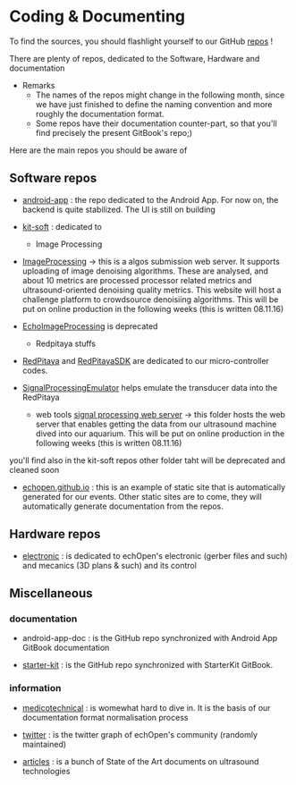 # Coding & Documenting

To find the sources, you should flashlight yourself to our GitHub [repos](https://github.com/echopen) ! 

There are plenty of repos, dedicated to the Software, Hardware and documentation

* Remarks
  * The names of the repos might change in the following month, since we have just finished to define the naming convention and more roughly the documentation format. 
  * Some repos have their documentation counter-part, so that you'll find precisely the present GitBook's repo;)

Here are the main repos you should be aware of 


## Software repos

* [android-app](https://github.com/echopen/android-app) : the repo dedicated to the Android App. For now on, the backend is quite stabilized. The UI is still on building

* [kit-soft](https://github.com/echopen/kit-soft) : dedicated to 
  * Image Processing
- [ImageProcessing](https://github.com/echopen/kit-soft/tree/master/ImageProcessing) -> this is a algos submission web server. It supports uploading of image denoising algorithms. These are analysed, and about 10 metrics are processed processor related metrics and ultrasound-oriented denoising quality metrics. This website will host a challenge platform to crowdsource denoisiing algorithms. This will be put on online production in the following weeks (this is written 08.11.16)

- [EchoImageProcessing](https://github.com/echopen/kit-soft/tree/master/EchoImageProcessing) is deprecated

  * Redpitaya stuffs
- [RedPitaya](https://github.com/echopen/kit-soft/tree/master/RedPitaya) and [RedPitayaSDK](https://github.com/echopen/kit-soft/tree/master/RedPitayaSDK) are dedicated to our micro-controller codes.
- [SignalProcessingEmulator](https://github.com/echopen/kit-soft/tree/master/SignalProcessingEmulator) helps emulate the transducer data into the RedPitaya

  * web tools
[signal processing web server](SignalProcessingWebServer) -> this folder hosts the web server that enables getting the data from our ultrasound machine dived into our aquarium. This will be put on online production in the following weeks (this is written 08.11.16)

you'll find also in the kit-soft repos other folder taht will be deprecated and cleaned soon

* [echopen.github.io](https://github.com/echopen/echopen.github.io) : this is an example of static site that is automatically generated for our events. Other static sites are to come, they will automatically generate documentation from the repos.

## Hardware repos

* [electronic](https://github.com/echopen/electronic) : is dedicated to echOpen's electronic (gerber files and such) and mecanics (3D plans & such) and its control

## Miscellaneous

### documentation

* android-app-doc : is the GitHub repo synchronized with Android App GitBook documentation

* [starter-kit](https://github.com/echopen/starterkit) : is the GitHub repo synchronized with StarterKit GitBook. 

### information

* [medicotechnical](https://github.com/echopen/medicotechnical) : is womewhat hard to dive in. It is the basis of our documentation format normalisation process

* [twitter](https://github.com/echopen/twitter) : is the twitter graph of echOpen's community (randomly maintained)

* [articles](https://github.com/echopen/articles) : is a bunch of State of the Art documents on ultrasound technologies
 